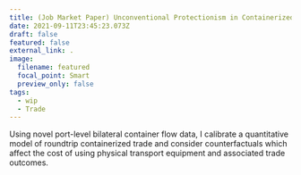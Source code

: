 ```yaml
---
title: (Job Market Paper) Unconventional Protectionism in Containerized Shipping
date: 2021-09-11T23:45:23.073Z
draft: false
featured: false
external_link: .
image:
  filename: featured
  focal_point: Smart
  preview_only: false
tags:
  - wip
  - Trade
---
```

Using novel port-level bilateral container flow data, I calibrate a quantitative model of roundtrip containerized trade and consider counterfactuals which affect the cost of using physical transport equipment and associated trade outcomes. 
